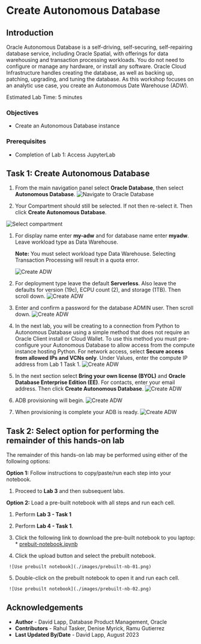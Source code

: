 # Create Autonomous Database


## Introduction

Oracle Autonomous Database is a self-driving, self-securing, self-repairing database service, including Oracle Spatial, with offerings for data warehousing and transaction processing workloads. You do not need to configure or manage any hardware, or install any software. Oracle Cloud Infrastructure handles creating the database, as well as backing up, patching, upgrading, and tuning the database. As this workshop focuses on an analytic use case, you create an Autonomous Date Warehouse (ADW).

Estimated Lab Time: 5 minutes

### Objectives

* Create an Autonomous Database instance 

### Prerequisites

* Completion of Lab 1: Access JupyterLab

## Task 1: Create Autonomous Database

1. From the main navigation panel select **Oracle Database**, then select **Autonomous Database**.
  ![Navigate to Oracle Database](images/adb-01.png)

1. Your Compartment should still be selected. If not then re-select it. Then click **Create Autonomous Database**. 

  ![Select compartment](images/adb-02.png) 

1. For display name enter **my-adw** and for database name enter **myadw**. Leave workload type as Data Warehouse. 

   **Note:** You must select workload type Data Warehouse. Selecting Transaction Processing will result in a quota error. 

   ![Create ADW](images/adb-03.png) 

2. For deployment type leave the default **Serverless**. Also leave the defaults for version (19c), ECPU count (2), and storage (1TB). Then scroll down.
   ![Create ADW](images/adb-04.png) 

3. Enter and confirm a password for the database ADMIN user. Then scroll down.
   ![Create ADW](images/adb-05.png) 

4. In the next lab, you will be creating to a connection from Python to Autonomous Database using a simple method that does not require an Oracle Client install or Cloud Wallet. To use this method you must pre-configure your Autonomous Database to allow access from the compute instance hosting Python. For network access, select **Secure access from allowed IPs and VCNs only**. Under Values, enter the compute IP address from Lab 1 Task 1.
 ![Create ADW](images/adb-07.png) 

8. In the next section select **Bring your own license (BYOL)** and **Oracle Database Enterprise Edition (EE)**.  For contacts, enter your email address. Then click **Create Autonomous Database**.
 ![Create ADW](images/adb-08.png)

8. ADB provisioning will begin.
 ![Create ADW](images/adb-09.png) 

9. When provisioning is complete your ADB is ready.
 ![Create ADW](images/adb-10.png) 

## Task 2: Select option for performing the remainder of this hands-on lab

The remainder of this hands-on lab may be performed using either of the following options:

**Option 1:** Follow instructions to copy/paste/run each step into your notebook.

   1. Proceed to **Lab 3** and then subsequent labs.


**Option 2:** Load a pre-built notebook with all steps and run each cell. 
   
   1. Perform **Lab 3 - Task 1** 
   2. Perform **Lab 4 - Task 1**. 
   3. Click the following link to download the pre-built notebook to you laptop:
     * [prebuit-notebook.ipynb](../access-jupyterlab/files/prebuilt-notebook.ipynb) 

   4. Click the upload button and select the prebuilt notebook.
     
     ![Use prebuilt notebook](./images/prebuilt-nb-01.png)

   5. Double-click on the prebuilt notebook to open it and run each cell.

     ![Use prebuilt notebook](./images/prebuilt-nb-02.png)


## Acknowledgements

- **Author** - David Lapp, Database Product Management, Oracle
- **Contributors** - Rahul Tasker, Denise Myrick, Ramu Gutierrez
- **Last Updated By/Date** - David Lapp, August 2023